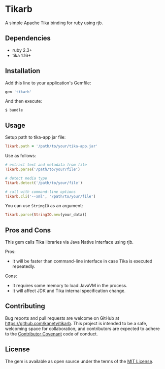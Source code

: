 # Tikarb

A simple Apache Tika binding for ruby using rjb.

## Dependencies

* ruby 2.3+
* tika 1.16+

## Installation

Add this line to your application's Gemfile:

```ruby
gem 'tikarb'
```

And then execute:

    $ bundle

## Usage

Setup path to tika-app jar file:

```ruby
Tikarb.path = '/path/to/your/tika-app.jar'
```

Use as follows:

```ruby
# extract text and metadata from file
Tikarb.parse('/path/to/your/file')

# detect media type
Tikarb.detect('/path/to/your/file')

# call with command-line options
Tikarb.cli('--xml', '/path/to/your/file')
```

You can use `StringIO` as an argument:

```ruby
Tikarb.parse(StringIO.new(your_data))
```

## Pros and Cons

This gem calls Tika libraries via Java Native Interface using rjb.

Pros:
* It will be faster than command-line interface in case Tika is executed repeatedly.

Cons:
* It requires some memory to load JavaVM in the process.
* It will affect JDK and Tika internal specification change.

## Contributing

Bug reports and pull requests are welcome on GitHub at https://github.com/kanety/tikarb. This project is intended to be a safe, welcoming space for collaboration, and contributors are expected to adhere to the [Contributor Covenant](http://contributor-covenant.org) code of conduct.

## License

The gem is available as open source under the terms of the [MIT License](http://opensource.org/licenses/MIT).
